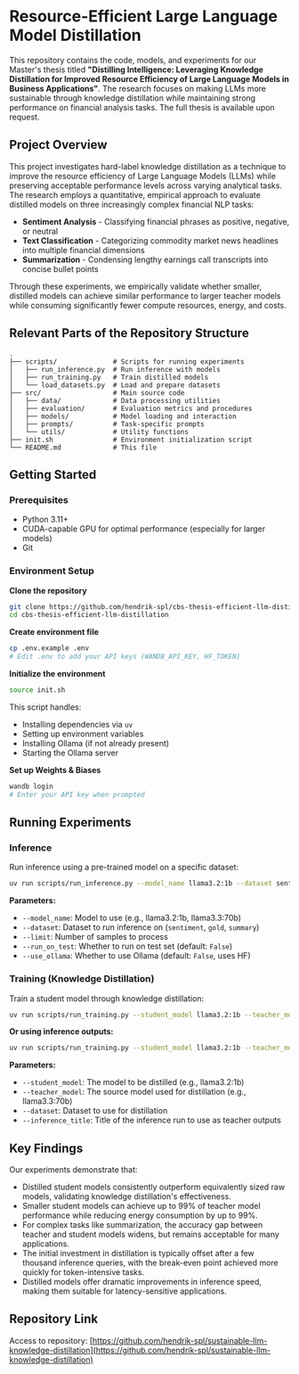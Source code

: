 # Resource-Efficient Large Language Model Distillation

This repository contains the code, models, and experiments for our Master's thesis titled **"Distilling Intelligence: Leveraging Knowledge Distillation for Improved Resource Efficiency of Large Language Models in Business Applications"**. The research focuses on making LLMs more sustainable through knowledge distillation while maintaining strong performance on financial analysis tasks. The full thesis is available upon request.

## Project Overview

This project investigates hard-label knowledge distillation as a technique to improve the resource efficiency of Large Language Models (LLMs) while preserving acceptable performance levels across varying analytical tasks. The research employs a quantitative, empirical approach to evaluate distilled models on three increasingly complex financial NLP tasks:

- **Sentiment Analysis** - Classifying financial phrases as positive, negative, or neutral
- **Text Classification** - Categorizing commodity market news headlines into multiple financial dimensions
- **Summarization** - Condensing lengthy earnings call transcripts into concise bullet points

Through these experiments, we empirically validate whether smaller, distilled models can achieve similar performance to larger teacher models while consuming significantly fewer compute resources, energy, and costs.

## Relevant Parts of the Repository Structure

```
.
├── scripts/              # Scripts for running experiments
│   ├── run_inference.py  # Run inference with models
│   ├── run_training.py   # Train distilled models
│   └── load_datasets.py  # Load and prepare datasets
├── src/                  # Main source code
│   ├── data/             # Data processing utilities
│   ├── evaluation/       # Evaluation metrics and procedures
│   ├── models/           # Model loading and interaction
│   ├── prompts/          # Task-specific prompts 
│   └── utils/            # Utility functions
├── init.sh               # Environment initialization script
└── README.md             # This file
```

## Getting Started

### Prerequisites
- Python 3.11+
- CUDA-capable GPU for optimal performance (especially for larger models)
- Git

### Environment Setup

**Clone the repository**
```bash
git clone https://github.com/hendrik-spl/cbs-thesis-efficient-llm-distillation.git
cd cbs-thesis-efficient-llm-distillation
```

**Create environment file**
```bash
cp .env.example .env
# Edit .env to add your API keys (WANDB_API_KEY, HF_TOKEN)
```

**Initialize the environment**
```bash
source init.sh
```
This script handles:
- Installing dependencies via `uv`
- Setting up environment variables
- Installing Ollama (if not already present)
- Starting the Ollama server

**Set up Weights & Biases**
```bash
wandb login
# Enter your API key when prompted
```

## Running Experiments

### Inference
Run inference using a pre-trained model on a specific dataset:

```bash
uv run scripts/run_inference.py --model_name llama3.2:1b --dataset sentiment
```

**Parameters:**
- `--model_name`: Model to use (e.g., llama3.2:1b, llama3.3:70b)
- `--dataset`: Dataset to run inference on (`sentiment`, `gold`, `summary`)
- `--limit`: Number of samples to process
- `--run_on_test`: Whether to run on test set (default: `False`)
- `--use_ollama`: Whether to use Ollama (default: `False`, uses HF)

### Training (Knowledge Distillation)
Train a student model through knowledge distillation:

```bash
uv run scripts/run_training.py --student_model llama3.2:1b --teacher_model llama3.2:1b --dataset sentiment
```

**Or using inference outputs:**
```bash
uv run scripts/run_training.py --student_model llama3.2:1b --teacher_model llama3.3:70b --dataset sentiment:50agree --inference_title noble-sun-21
```

**Parameters:**
- `--student_model`: The model to be distilled (e.g., llama3.2:1b)
- `--teacher_model`: The source model used for distillation (e.g., llama3.3:70b)
- `--dataset`: Dataset to use for distillation
- `--inference_title`: Title of the inference run to use as teacher outputs

## Key Findings

Our experiments demonstrate that:

- Distilled student models consistently outperform equivalently sized raw models, validating knowledge distillation's effectiveness.
- Smaller student models can achieve up to 99% of teacher model performance while reducing energy consumption by up to 99%.
- For complex tasks like summarization, the accuracy gap between teacher and student models widens, but remains acceptable for many applications.
- The initial investment in distillation is typically offset after a few thousand inference queries, with the break-even point achieved more quickly for token-intensive tasks.
- Distilled models offer dramatic improvements in inference speed, making them suitable for latency-sensitive applications.

## Repository Link

Access to repository: [https://github.com/hendrik-spl/sustainable-llm-knowledge-distillation](https://github.com/hendrik-spl/sustainable-llm-knowledge-distillation)
